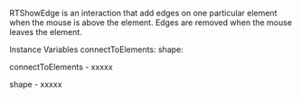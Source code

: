 RTShowEdge is an interaction that add edges on one particular element when the mouse is above the element. Edges are removed when the mouse leaves the element.

Instance Variables
	connectToElements:		<Object>
	shape:		<Object>

connectToElements
	- xxxxx

shape
	- xxxxx
